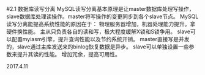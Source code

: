 #2.1 数据库读写分离
MySQL读写分离基本原理是让master数据库处理写操作，slave数据库处理读操作。master将写操作的变更同步到各个slave节点。
MySQL读写分离能提高系统性能的原因在于：
物理服务器增加，机器处理能力提升。拿硬件换性能。
主从只负责各自的读和写，极大程度缓解X锁和S锁争用。
slave可以配置myiasm引擎，提升查询性能以及节约系统开销。
master直接写是并发的，slave通过主库发送来的binlog恢复数据是异步。
slave可以单独设置一些参数来提升其读的性能。
增加冗余，提高可用性。


2017.4.11